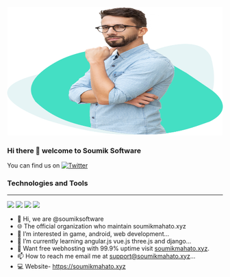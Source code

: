 
<img src = "model.png" height = "300px" width = "100%"/>

### Hi there 👋 welcome to Soumik Software

You can find us on [![Twitter][1.2]][1]


### Technologies and Tools
<hr>

<img src = "https://img.shields.io/badge/website-soumikmahato.xyz-yellowgreen" />  <img src="https://img.shields.io/badge/Headquarter-India-redgreen">  <img src="https://img.shields.io/badge/Build-Pass-green"/>
   <img src = "https://img.shields.io/badge/Uptime-99.9-blue" /> 

- 👋 Hi, we are @soumiksoftware
- 🌐 The official organization who maintain soumikmahato.xyz
- 👀 I’m interested in game, android, web development...
- 🌱 I’m currently learning angular.js vue.js three.js and django...
- 💞️ Want free webhosting with 99.9% uptime visit [soumikmahato.xyz](https://soumikmahato.xyz/hosting?utm-src=github&utm-medium=soumiksoftware).
- 📫 How to reach me email me at support@soumikmahato.xyz...
- 💻 Website- https://soumikmahato.xyz


[1.2]: http://i.imgur.com/wWzX9uB.png (twitter icon without padding)
[1]: https://twitter.com/soumikmahato1

